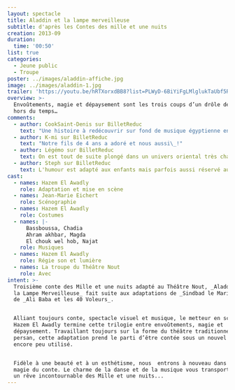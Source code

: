```yaml
---
layout: spectacle
title: Aladdin et la lampe merveilleuse
subtitle: d'après les Contes des mille et une nuits
creation: 2013-09
duration:
  time: '00:50'
list: true
categories:
  - Jeune public
  - Troupe
poster: ../images/aladdin-affiche.jpg
image: ../images/aladdin-1.jpg
trailer: 'https://youtu.be/hRTXorxdBB8?list=PLWyD-6BiYiFgLMlglukTaUbf5R7yYSPRn'
overview: >-
  Envoûtements, magie et dépaysement sont les trois coups d’un drôle de génie
  hors du temps…
comments:
  - author: CookSaint-Denis sur BilletReduc
    text: "Une histoire à redécouvrir sur fond de musique égyptienne entraînante qui vous donne envie de prendre des cours de danse orientale\_!"
  - author: K-mi sur BilletReduc
    text: "Notre fils de 4 ans a adoré et nous aussi\_!"
  - author: Légémo sur BilletReduc
    text: On est tout de suite plongé dans un univers oriental très chaleureux.
  - author: Steph sur BilletReduc
    text: L'humour est adapté aux enfants mais parfois aussi réservé aux parents.
cast:
  - names: Hazem El Awadly
    role: Adaptation et mise en scène
  - names: Jean-Marie Eichert
    role: Scénographie
  - names: Hazem El Awadly
    role: Costumes
  - names: |-
      Bassboussa, Chadia
      Ahram akhbar, Magda
      El chouk wel hob, Najat
    role: Musiques
  - names: Hazem El Awadly
    role: Régie son et lumière
  - names: La troupe du Théâtre Nout
    role: Avec
intent: >-
  Troisième conte des Mille et une nuits adapté au Théâtre Nout, _Aladdin et
  la Lampe Merveilleuse_ fait suite aux adaptations de _Sindbad le Marin_ et
  de _Ali Baba et les 40 Voleurs_.


  Alliant toujours conte, spectacle visuel et musique, le metteur en scène,
  Hazem El Awadly termine cette trilogie entre envoûtements, magie et
  dépaysement. Travaillant toujours sur la forme du théâtre traditionnel
  persan, cette adaptation prend le parti d’être contée sous un nouvel angle,
  encore peu utilisé.


  Fidèle à une beauté et à un esthétisme, nous  entrons à nouveau dans la
  magie du conte. Le charme de la danse et de la musique vous transporte dans
  un rêve incontournable des Mille et une nuits...
---
```

